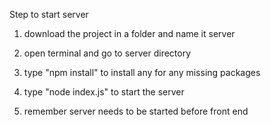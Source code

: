 Step to start server

1. download the project in a folder and name it server
2. open terminal and go to server directory
3. type "npm install" to install any for any missing packages
4. type "node index.js" to start the server

5. remember server needs to be started before front end
